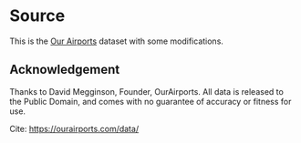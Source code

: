 # Source

This is the [Our Airports](https://ourairports.com/) dataset with some modifications.

## Acknowledgement

Thanks to David Megginson, Founder, OurAirports.
All data is released to the Public Domain, and comes with no guarantee of accuracy or fitness for use.

Cite: https://ourairports.com/data/
